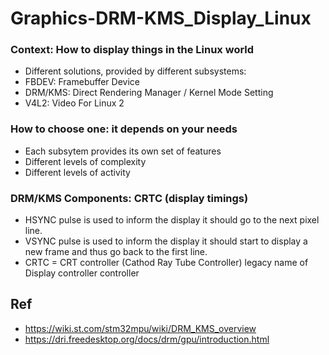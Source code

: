 # Graphics-DRM-KMS_Display_Linux

### Context: How to display things in the Linux world
 * Different solutions, provided by different subsystems:
 * FBDEV: Framebuffer Device
 * DRM/KMS: Direct Rendering Manager / Kernel Mode Setting
 * V4L2: Video For Linux 2
### How to choose one: it depends on your needs
 * Each subsytem provides its own set of features
 * Different levels of complexity
 * Different levels of activity
### DRM/KMS Components: CRTC (display timings)
 * HSYNC pulse is used to inform the display it should go to the
   next pixel line.
 * VSYNC pulse is used to inform the display it should start to
   display a new frame and thus go back to the first line.
 * CRTC = CRT controller (Cathod Ray Tube Controller)
   legacy name of Display controller controller 
## Ref
  * https://wiki.st.com/stm32mpu/wiki/DRM_KMS_overview
  * https://dri.freedesktop.org/docs/drm/gpu/introduction.html
